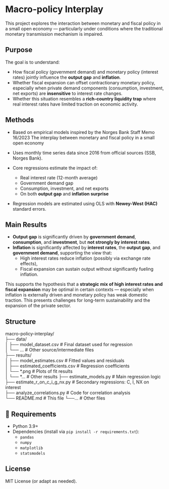 # Macro-policy Interplay

This project explores the interaction between monetary and fiscal policy in a small open economy — particularly under conditions where the traditional monetary transmission mechanism is impaired.

## Purpose

The goal is to understand:

- How fiscal policy (government demand) and monetary policy (interest rates) jointly influence the **output gap** and **inflation**.
- Whether fiscal expansion can offset contractionary monetary policy, especially when private demand components (consumption, investment, net exports) are **insensitive** to interest rate changes.
- Whether this situation resembles a **rich-country liquidity trap** where real interest rates have limited traction on economic activity.

## Methods

- Based on empirical models inspired by the Norges Bank Staff Memo 16/2023 The interplay between monetary and fiscal policy in a small open economy
- Uses monthly time series data since 2016 from official sources (SSB, Norges Bank).
- Core regressions estimate the impact of:
  - Real interest rate (12-month average)
  - Government demand gap
  - Consumption, investment, and net exports
  - On both **output gap** and **inflation surprise**

- Regression models are estimated using OLS with **Newey-West (HAC)** standard errors.

## Main Results

- **Output gap** is significantly driven by **government demand**, **consumption**, and **investment**, but **not strongly by interest rates**.
- **Inflation** is significantly affected by **interest rates**, the **output gap**, and **government demand**, supporting the view that:
  - High interest rates reduce inflation (possibly via exchange rate effects),
  - Fiscal expansion can sustain output without significantly fueling inflation.

This supports the hypothesis that a **strategic mix of high interest rates and fiscal expansion** may be optimal in certain contexts — especially when inflation is externally driven and monetary policy has weak domestic traction. This presents challenges for long-term sustainability and the expansion of the private sector.

## Structure

macro-policy-interplay/  
├── data/  
│   ├── model_dataset.csv            # Final dataset used for regression  
│   └── ...                          # Other source/intermediate files  
├── results/  
│   ├── model_estimates.csv          # Fitted values and residuals  
│   ├── estimated_coefficients.csv   # Regression coefficients  
│   └── *.png                        # Plots of fit results  
│   └── *...                         # Other results
├── estimate_models.py               # Main regression logic  
├── estimate_r_on_c_i_g_nx.py        # Secondary regressions: C, I, NX on interest  
├── analyze_correlations.py          # Code for correlation analysis  
└── README.md                        # This file
└──...                               # Other files
## 🔧 Requirements

- Python 3.9+
- Dependencies (install via `pip install -r requirements.txt`):
  - `pandas`
  - `numpy`
  - `matplotlib`
  - `statsmodels`

## License

MIT License (or adapt as needed).
